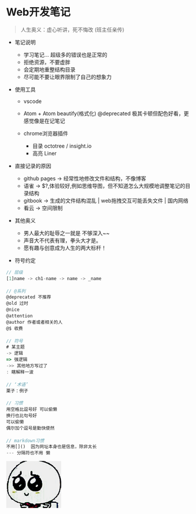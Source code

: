 # Web开发笔记

> 人生奥义：虚心听讲，死不悔改 (班主任亲传)

- 笔记说明

  - 学习笔记... 超级多的错误也是正常的
  - 拒绝资源，不要虚胖
  - 会定期地重整结构目录
  - 尽可能不要让眼界限制了自己的想象力

- 使用工具

  - vscode
  - Atom + Atom beautify(格式化) @deprecated 极其卡顿但配色好看，更感觉像是在记笔记
  - chrome浏览器插件

    - 目录 octotree / insight.io
    - 高亮 Liner

- 直接记录的原因

  - github pages -> 经常性地修改文件和结构，不像博客
  - 语雀 -> $?,体验较好,例如思维导图，但不知道怎么大规模地调整笔记的目录结构
  - gitbook -> 生成的文件结构混乱 | web拖拽交互可能丢失文件 | 国内网络
  - 看云 -> 空间限制

- 其他奥义

  - 男人最大的耻辱之一就是 不够深入~~
  - 声音大不代表有理，拳头大才是。
  - 愿有趣与创意成为人生的两大标杆！

- 符号约定

```js
// 层级
[1]name -> ch1-name -> name -> _name  

// @系列
@deprecated 不推荐
@old 过时
@nice
@attention
@author 作者或者相关的人
@$ 收费

// 符号
# 某主题
-> 逻辑
=> 强逻辑
->> 其他地方写过了
: 瞎解释一波

// ‘术语’
栗子：例子

// 习惯
用空格比逗号好 可以偷懒
换行也比句号好 
可以偷懒
偶尔加个逗号是勤快使然

// markdown习惯
不用[]()  因为网址本身也是信息，除非太长
--- 分隔符也不用 懒
```

![](/static/img/index/xiong.gif)
